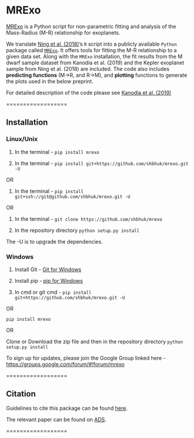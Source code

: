 ﻿
# MRExo 

[MRExo](https://shbhuk.github.io/mrexo/) is a Python script for non-parametric fitting and analysis of the Mass-Radius (M-R) relationship for exoplanets.

We translate [Ning et al. (2018)](https://iopscience.iop.org/article/10.3847/1538-4357/aaeb31)’s `R` script into a publicly available `Python` package called [`MRExo`](http://bit.ly/mrexo_paper). It offers tools for fitting the M-R relationship to a given data
set.  Along with the `MRExo` installation, the fit results from the M dwarf sample dataset from Kanodia et al. (2019) and the Kepler
exoplanet sample from  Ning et al. (2018) are included. 
The code also includes **predicting functions** (M->R, and R->M), and **plotting** functions to generate the plots used in the below preprint.

For detailed description of the code please see [Kanodia et al. (2019)](http://bit.ly/mrexo_paper)


==================


## **Installation**

### Linux/Unix  

1. In the terminal - 
`pip install mrexo`

1. In the terminal - 
 `pip install git+https://github.com/shbhuk/mrexo.git -U`

OR

1. In the terminal - 
`pip install git+ssh://git@github.com/shbhuk/mrexo.git -U `

OR 

1. In the terminal - 
`git clone https://github.com/shbhuk/mrexo`

2. In the repository directory 
`python setup.py install`

The -U is to upgrade the dependencies.


### Windows 

 1. Install Git - [Git for Windows](https://git-for-windows.github.io/)

 2. Install pip - [pip for Windows](https://pip.pypa.io/en/stable/installing/)

 3. In cmd or git cmd - 
  `pip install git+https://github.com/shbhuk/mrexo.git -U`
 
 OR 
 
 `pip install mrexo`
 
 OR 
 
 Clone or Download the zip file and then in the repository directory
 `python setup.py install`
 
To sign up for updates, please join the Google Group linked here - https://groups.google.com/forum/#!forum/mrexo

================== 
 
## **Citation**

Guidelines to cite this package can be found [here](https://github.com/AASJournals/Tutorials/blob/master/Repositories/CitingRepositories.md).

The relevant paper can be found on [ADS](<http://bit.ly/mrexo_paper>).

==================

